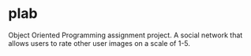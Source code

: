 # plab
Object Oriented Programming assignment project. A social network that allows users to rate other user images on a scale of 1-5.
